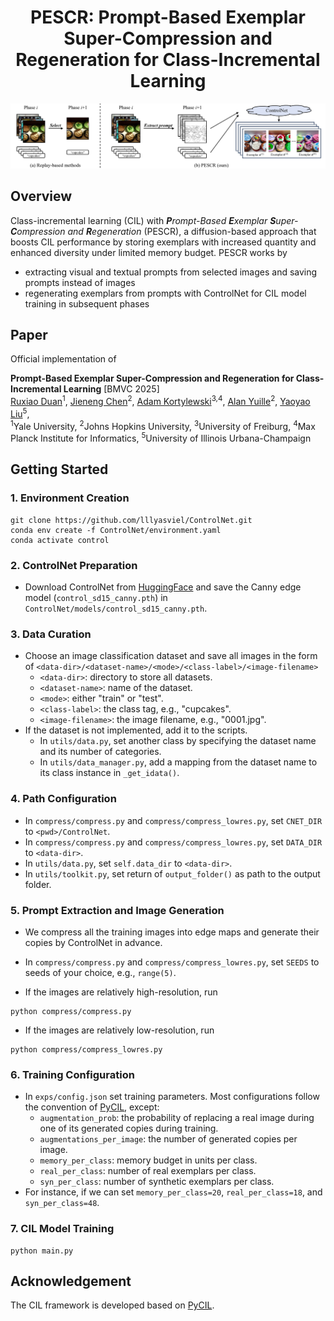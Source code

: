 <div align="center">

  # PESCR: Prompt-Based Exemplar Super-Compression and Regeneration for Class-Incremental Learning

  <img src="docs/teaser.jpg">

</div>


## Overview

Class-incremental learning (CIL) with _**P**rompt-Based **E**xemplar **S**uper-**C**ompression and **R**egeneration_ (PESCR), a diffusion-based approach that boosts CIL performance by storing exemplars with increased quantity and enhanced diversity under limited memory budget. PESCR works by
- extracting visual and textual prompts from selected images and saving prompts instead of images
- regenerating exemplars from prompts with ControlNet for CIL model training in subsequent phases

## Paper
Official implementation of

<b>Prompt-Based Exemplar Super-Compression and Regeneration for Class-Incremental Learning</b> [BMVC 2025]
<br/>
[Ruxiao Duan](https://scholar.google.com/citations?hl=en&user=aG-fi1cAAAAJ)<sup>1</sup>,
[Jieneng Chen](https://scholar.google.com/citations?hl=en&user=yLYj88sAAAAJ)<sup>2</sup>,
[Adam Kortylewski](https://scholar.google.com/citations?hl=en&user=tRLUOBIAAAAJ)<sup>3,4</sup>,
[Alan Yuille](https://scholar.google.com/citations?hl=en&user=FJ-huxgAAAAJ)<sup>2</sup>,
[Yaoyao Liu](https://scholar.google.com/citations?hl=en&user=Uf9GqRsAAAAJ)<sup>5</sup>,
<br/>
<sup>1</sup>Yale University,
<sup>2</sup>Johns Hopkins University,
<sup>3</sup>University of Freiburg,
<sup>4</sup>Max Planck Institute for Informatics,
<sup>5</sup>University of Illinois Urbana-Champaign

## Getting Started

### 1. Environment Creation
```
git clone https://github.com/lllyasviel/ControlNet.git
conda env create -f ControlNet/environment.yaml
conda activate control
```

### 2. ControlNet Preparation
- Download ControlNet from [HuggingFace](https://huggingface.co/lllyasviel/ControlNet/tree/main/models) and save the Canny edge model (`control_sd15_canny.pth`) in `ControlNet/models/control_sd15_canny.pth`.

### 3. Data Curation
- Choose an image classification dataset and save all images in the form of
`<data-dir>/<dataset-name>/<mode>/<class-label>/<image-filename>`
  - `<data-dir>`: directory to store all datasets.
  - `<dataset-name>`: name of the dataset.
  - `<mode>`: either "train" or "test".
  - `<class-label>`: the class tag, e.g., "cupcakes".
  - `<image-filename>`: the image filename, e.g., "0001.jpg".
- If the dataset is not implemented, add it to the scripts.
  - In `utils/data.py`, set another class by specifying the dataset name and its number of categories.
  - In `utils/data_manager.py`, add a mapping from the dataset name to its class instance in `_get_idata()`.

### 4. Path Configuration
- In `compress/compress.py` and `compress/compress_lowres.py`, set `CNET_DIR` to `<pwd>/ControlNet`.
- In `compress/compress.py` and `compress/compress_lowres.py`, set `DATA_DIR` to `<data-dir>`.
- In `utils/data.py`, set `self.data_dir` to `<data-dir>`.
- In `utils/toolkit.py`, set return of `output_folder()` as path to the output folder.

### 5. Prompt Extraction and Image Generation
- We compress all the training images into edge maps and generate their copies by ControlNet in advance.
- In `compress/compress.py` and `compress/compress_lowres.py`, set `SEEDS` to seeds of your choice, e.g., `range(5)`.

- If the images are relatively high-resolution, run
```
python compress/compress.py
```
- If the images are relatively low-resolution, run
```
python compress/compress_lowres.py
```

### 6. Training Configuration
- In `exps/config.json` set training parameters. Most configurations follow the convention of [PyCIL](https://github.com/G-U-N/PyCIL), except:
  - `augmentation_prob`: the probability of replacing a real image during one of its generated copies during training.
  - `augmentations_per_image`: the number of generated copies per image.
  - `memory_per_class`: memory budget in units per class.
  - `real_per_class`: number of real exemplars per class.
  - `syn_per_class`: number of synthetic exemplars per class.
- For instance, if we can set `memory_per_class=20`, `real_per_class=18`, and `syn_per_class=48`.

### 7. CIL Model Training
```
python main.py
```

## Acknowledgement

The CIL framework is developed based on [PyCIL](https://github.com/G-U-N/PyCIL).
